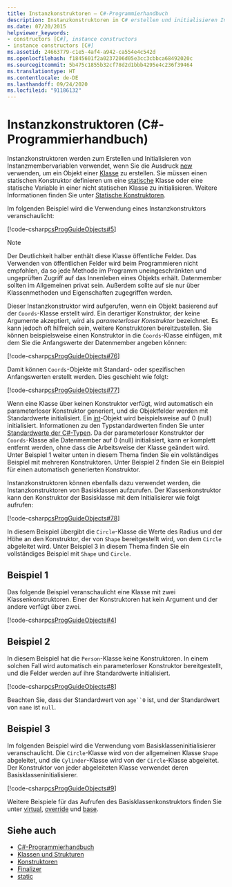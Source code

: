 ```yaml
---
title: Instanzkonstruktoren – C#-Programmierhandbuch
description: Instanzkonstruktoren in C# erstellen und initialisieren Instanzmembervariablen, wenn Sie den neuen Ausdruck verwenden, um ein Objekt einer Klasse zu erstellen.
ms.date: 07/20/2015
helpviewer_keywords:
- constructors [C#], instance constructors
- instance constructors [C#]
ms.assetid: 24663779-c1e5-4af4-a942-ca554e4c542d
ms.openlocfilehash: f1845601f2a0237206d05e3cc3cbbca68492020c
ms.sourcegitcommit: 5b475c1855b32cf78d2d1bbb4295e4c236f39464
ms.translationtype: HT
ms.contentlocale: de-DE
ms.lasthandoff: 09/24/2020
ms.locfileid: "91186132"
---
```

# <a name="instance-constructors-c-programming-guide"></a>Instanzkonstruktoren (C#-Programmierhandbuch)

Instanzkonstruktoren werden zum Erstellen und Initialisieren von Instanzmembervariablen verwendet, wenn Sie die Ausdruck [new](../../language-reference/operators/new-operator.md) verwenden, um ein Objekt einer [Klasse](../../language-reference/keywords/class.md) zu erstellen. Sie müssen einen statischen Konstruktor definieren um eine [statische](../../language-reference/keywords/static.md) Klasse oder eine statische Variable in einer nicht statischen Klasse zu initialisieren. Weitere Informationen finden Sie unter [Statische Konstruktoren](./static-constructors.md).  
  
 Im folgenden Beispiel wird die Verwendung eines Instanzkonstruktors veranschaulicht:  
  
 [!code-csharp[csProgGuideObjects#5](~/samples/snippets/csharp/VS_Snippets_VBCSharp/csProgGuideObjects/CS/Objects.cs#5)]  
  
> [!NOTE]
> Der Deutlichkeit halber enthält diese Klasse öffentliche Felder. Das Verwenden von öffentlichen Felder wird beim Programmieren nicht empfohlen, da so jede Methode im Programm uneingeschränkten und ungeprüften Zugriff auf das Innenleben eines Objekts erhält. Datenmember sollten im Allgemeinen privat sein. Außerdem sollte auf sie nur über Klassenmethoden und Eigenschaften zugegriffen werden.  
  
 Dieser Instanzkonstruktor wird aufgerufen, wenn ein Objekt basierend auf der `Coords`-Klasse erstellt wird. Ein derartiger Konstruktor, der keine Argumente akzeptiert, wird als *parameterloser Konstruktor* bezeichnet. Es kann jedoch oft hilfreich sein, weitere Konstruktoren bereitzustellen. Sie können beispielsweise einen Konstruktor in die `Coords`-Klasse einfügen, mit dem Sie die Anfangswerte der Datenmember angeben können:  
  
 [!code-csharp[csProgGuideObjects#76](~/samples/snippets/csharp/VS_Snippets_VBCSharp/csProgGuideObjects/CS/Objects.cs#76)]  
  
 Damit können `Coords`-Objekte mit Standard- oder spezifischen Anfangswerten erstellt werden. Dies geschieht wie folgt:  
  
 [!code-csharp[csProgGuideObjects#77](~/samples/snippets/csharp/VS_Snippets_VBCSharp/csProgGuideObjects/CS/Objects.cs#77)]  
  
 Wenn eine Klasse über keinen Konstruktor verfügt, wird automatisch ein parameterloser Konstruktor generiert, und die Objektfelder werden mit Standardwerte initialisiert. Ein [int](../../language-reference/builtin-types/integral-numeric-types.md)-Objekt wird beispielsweise auf 0 (null) initialisiert. Informationen zu den Typstandardwerten finden Sie unter [Standardwerte der C#-Typen](../../language-reference/builtin-types/default-values.md). Da der parameterloser Konstruktor der `Coords`-Klasse alle Datenmember auf 0 (null) initialisiert, kann er komplett entfernt werden, ohne dass die Arbeitsweise der Klasse geändert wird. Unter Beispiel 1 weiter unten in diesem Thema finden Sie ein vollständiges Beispiel mit mehreren Konstruktoren. Unter Beispiel 2 finden Sie ein Beispiel für einen automatisch generierten Konstruktor.  
  
 Instanzkonstruktoren können ebenfalls dazu verwendet werden, die Instanzkonstruktoren von Basisklassen aufzurufen. Der Klassenkonstruktor kann den Konstruktor der Basisklasse mit dem Initialisierer wie folgt aufrufen:  
  
 [!code-csharp[csProgGuideObjects#78](~/samples/snippets/csharp/VS_Snippets_VBCSharp/csProgGuideObjects/CS/Objects.cs#78)]  
  
 In diesem Beispiel übergibt die `Circle`-Klasse die Werte des Radius und der Höhe an den Konstruktor, der von `Shape` bereitgestellt wird, von dem `Circle` abgeleitet wird. Unter Beispiel 3 in diesem Thema finden Sie ein vollständiges Beispiel mit `Shape` und `Circle`.  
  
## <a name="example-1"></a>Beispiel 1  

 Das folgende Beispiel veranschaulicht eine Klasse mit zwei Klassenkonstruktoren. Einer der Konstruktoren hat kein Argument und der andere verfügt über zwei.  
  
 [!code-csharp[csProgGuideObjects#4](~/samples/snippets/csharp/VS_Snippets_VBCSharp/csProgGuideObjects/CS/Objects.cs#4)]  
  
## <a name="example-2"></a>Beispiel 2  

 In diesem Beispiel hat die `Person`-Klasse keine Konstruktoren. In einem solchen Fall wird automatisch ein parameterloser Konstruktor bereitgestellt, und die Felder werden auf ihre Standardwerte initialisiert.  
  
 [!code-csharp[csProgGuideObjects#8](~/samples/snippets/csharp/VS_Snippets_VBCSharp/csProgGuideObjects/CS/Objects.cs#8)]  
  
 Beachten Sie, dass der Standardwert von `age``0` ist, und der Standardwert von `name` ist `null`.
  
## <a name="example-3"></a>Beispiel 3  

 Im folgenden Beispiel wird die Verwendung vom Basisklasseninitialisierer veranschaulicht. Die `Circle`-Klasse wird von der allgemeinen Klasse `Shape` abgeleitet, und die `Cylinder`-Klasse wird von der `Circle`-Klasse abgeleitet. Der Konstruktor von jeder abgeleiteten Klasse verwendet deren Basisklasseninitialisierer.  
  
 [!code-csharp[csProgGuideObjects#9](~/samples/snippets/csharp/VS_Snippets_VBCSharp/csProgGuideObjects/CS/Objects.cs#9)]  
  
 Weitere Beispiele für das Aufrufen des Basisklassenkonstruktors finden Sie unter [virtual](../../language-reference/keywords/virtual.md), [override](../../language-reference/keywords/override.md) und [base](../../language-reference/keywords/base.md).  
  
## <a name="see-also"></a>Siehe auch

- [C#-Programmierhandbuch](../index.md)
- [Klassen und Strukturen](./index.md)
- [Konstruktoren](./constructors.md)
- [Finalizer](./destructors.md)
- [static](../../language-reference/keywords/static.md)

